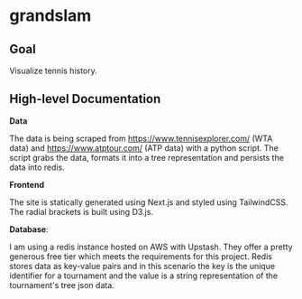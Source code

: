 # grandslam

## Goal

Visualize tennis history.

## High-level Documentation

**Data**

The data is being scraped from https://www.tennisexplorer.com/ (WTA data) and https://www.atptour.com/ (ATP data) with a python script. The script grabs the data, formats it into a tree representation and persists the data into redis.

**Frontend**

The site is statically generated using Next.js and styled using TailwindCSS. The radial brackets is built using D3.js.

**Database**:

I am using a redis instance hosted on AWS with Upstash. They offer a pretty generous free tier which meets the requirements for this project. Redis stores data as key-value pairs and in this scenario the key is the unique identifier for a tournament and the value is a string representation of the tournament's tree json data.
